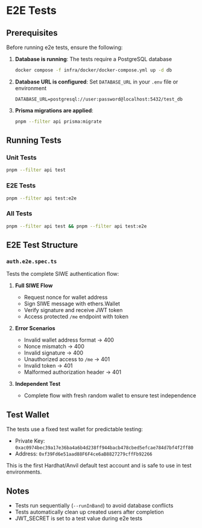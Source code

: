 # E2E Tests

## Prerequisites

Before running e2e tests, ensure the following:

1. **Database is running**: The tests require a PostgreSQL database
   ```bash
   docker compose -f infra/docker/docker-compose.yml up -d db
   ```

2. **Database URL is configured**: Set `DATABASE_URL` in your `.env` file or environment
   ```
   DATABASE_URL=postgresql://user:password@localhost:5432/test_db
   ```

3. **Prisma migrations are applied**:
   ```bash
   pnpm --filter api prisma:migrate
   ```

## Running Tests

### Unit Tests
```bash
pnpm --filter api test
```

### E2E Tests
```bash
pnpm --filter api test:e2e
```

### All Tests
```bash
pnpm --filter api test && pnpm --filter api test:e2e
```

## E2E Test Structure

### `auth.e2e.spec.ts`
Tests the complete SIWE authentication flow:

1. **Full SIWE Flow**
   - Request nonce for wallet address
   - Sign SIWE message with ethers.Wallet
   - Verify signature and receive JWT token
   - Access protected `/me` endpoint with token

2. **Error Scenarios**
   - Invalid wallet address format → 400
   - Nonce mismatch → 400
   - Invalid signature → 400
   - Unauthorized access to `/me` → 401
   - Invalid token → 401
   - Malformed authorization header → 401

3. **Independent Test**
   - Complete flow with fresh random wallet to ensure test independence

## Test Wallet

The tests use a fixed test wallet for predictable testing:
- Private Key: `0xac0974bec39a17e36ba4a6b4d238ff944bacb478cbed5efcae784d7bf4f2ff80`
- Address: `0xf39Fd6e51aad88F6F4ce6aB8827279cffFb92266`

This is the first Hardhat/Anvil default test account and is safe to use in test environments.

## Notes

- Tests run sequentially (`--runInBand`) to avoid database conflicts
- Tests automatically clean up created users after completion
- JWT_SECRET is set to a test value during e2e tests
